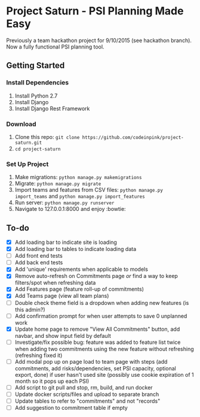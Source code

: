 # Project Saturn - PSI Planning Made Easy

Previously a team hackathon project for 9/10/2015 (see hackathon branch).  Now a fully functional PSI planning tool.


## Getting Started
### Install Dependencies
1. Install Python 2.7
2. Install Django
3. Install Django Rest Framework

### Download
1. Clone this repo: ```git clone https://github.com/codeinpink/project-saturn.git```
2. ```cd project-saturn```

### Set Up Project
1. Make migrations: ```python manage.py makemigrations```
2. Migrate: ```python manage.py migrate```
3. Import teams and features from CSV files: ```python manage.py import_teams``` and ```python manage.py import_features```
4. Run server: ```python manage.py runserver```
5. Navigate to 127.0.0.1:8000 and enjoy :bowtie:


## To-do
- [x] Add loading bar to indicate site is loading
- [x] Add loading bar to tables to indicate loading data
- [ ] Add front end tests
- [ ] Add back end tests
- [x] Add 'unique' requirements when applicable to models
- [x] Remove auto-refresh on Commitments page *or* find a way to keep filters/spot when refreshing data
- [x] Add Features page (feature roll-up of commitments)
- [x] Add Teams page (view all team plans)
- [ ] Double check theme field is a dropdown when adding new features (is this admin?)
- [ ] Add confirmation prompt for when user attempts to save 0 unplanned work
- [x] Update home page to remove "View All Commitments" button, add navbar, and show input field by default
- [ ] Investigate/fix possible bug: feature was added to feature list twice when adding two commitments using the new feature without refreshing (refreshing fixed it)
- [ ] Add modal pop up on page load to team page with steps (add commitments, add risks/dependencies, set PSI capacity, optional export, done) if user hasn't used site (possibly use cookie expiration of 1 month so it pops up each PSI)
- [ ] Add script to git pull and stop, rm, build, and run docker
- [ ] Update docker scripts/files and upload to separate branch
- [ ] Update tables to refer to "commitments" and not "records"
- [ ] Add suggestion to commitment table if empty
